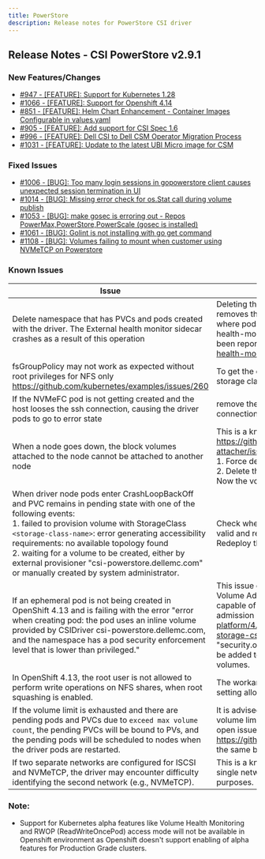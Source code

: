 ```yaml
---
title: PowerStore
description: Release notes for PowerStore CSI driver
---
```


## Release Notes - CSI PowerStore v2.9.1

### New Features/Changes

- [#947 - [FEATURE]: Support for Kubernetes 1.28](https://github.com/dell/csm/issues/947)
- [#1066 - [FEATURE]: Support for Openshift 4.14](https://github.com/dell/csm/issues/1066)
- [#851 - [FEATURE]: Helm Chart Enhancement - Container Images Configurable in values.yaml](https://github.com/dell/csm/issues/851)
- [#905 - [FEATURE]: Add support for CSI Spec 1.6](https://github.com/dell/csm/issues/905)
- [#996 - [FEATURE]: Dell CSI to Dell CSM Operator Migration Process](https://github.com/dell/csm/issues/996)
- [#1031 - [FEATURE]: Update to the latest UBI Micro image for CSM](https://github.com/dell/csm/issues/1031)

### Fixed Issues

- [#1006 - [BUG]: Too many login sessions in gopowerstore client causes unexpected session termination in UI](https://github.com/dell/csm/issues/1006)
- [#1014 - [BUG]: Missing error check for os.Stat call during volume publish](https://github.com/dell/csm/issues/1014)
- [#1053 - [BUG]: make gosec is erroring out - Repos PowerMax,PowerStore,PowerScale (gosec is installed)](https://github.com/dell/csm/issues/1053)
- [#1061 - [BUG]: Golint is not installing with go get command](https://github.com/dell/csm/issues/1061)
- [#1108 - [BUG]: Volumes failing to mount when customer using NVMeTCP on Powerstore](https://github.com/dell/csm/issues/1108)

### Known Issues

| Issue                                                                                                                                      | Resolution or workaround, if known                                                                                                                                                                                                                                                                                                      |
|--------------------------------------------------------------------------------------------------------------------------------------------|-----------------------------------------------------------------------------------------------------------------------------------------------------------------------------------------------------------------------------------------------------------------------------------------------------------------------------------------|
| Delete namespace that has PVCs and pods created with the driver. The External health monitor sidecar crashes as a result of this operation | Deleting the namespace deletes the PVCs first and then removes the pods in the namespace. This brings a condition where pods exist without their PVCs and causes the external-health-monitor sidecar to crash. This is a known issue and has been reported at https://github.com/kubernetes-csi/external-health-monitor/issues/100 <br> |
| fsGroupPolicy may not work as expected without root privileges for NFS only<br/>https://github.com/kubernetes/examples/issues/260          | To get the desired behavior set "allowRoot: "true" in the storage class parameter                                                                                                                                                                                                                                                       |
| If the NVMeFC pod is not getting created and the host looses the ssh connection, causing the driver pods to go to error state              | remove the nvme_tcp module from the host incase of NVMeFC connection                                                                                                                                                                                                                                                                    |
| When a node goes down, the block volumes attached to the node cannot be attached to another node                                           | This is a known issue and has been reported at https://github.com/kubernetes-csi/external-attacher/issues/215. Workaround: <br /> 1. Force delete the pod running on the node that went down <br /> 2. Delete the volumeattachment to the node that went down. <br /> Now the volume can be attached to the new node.                   |
| When driver node pods enter CrashLoopBackOff and PVC remains in pending state with one of the following events:<br /> 1. failed to provision volume with StorageClass `<storage-class-name>`: error generating accessibility requirements: no available topology found <br /> 2. waiting for a volume to be created, either by external provisioner "csi-powerstore.dellemc.com" or manually created by system administrator.  | Check whether all array details present in the secret file are valid and remove any invalid entries if present. <br/>Redeploy the driver.  |
| If an ephemeral pod is not being created in OpenShift 4.13 and is failing with the error "error when creating pod: the pod uses an inline volume provided by CSIDriver csi-powerstore.dellemc.com, and the namespace has a pod security enforcement level that is lower than privileged." | This issue occurs because OpenShift 4.13 introduced the CSI Volume Admission plugin to restrict the use of a CSI driver capable of provisioning CSI ephemeral volumes during pod admission (https://docs.openshift.com/container-platform/4.13/storage/container_storage_interface/ephemeral-storage-csi-inline.html). Therefore, an additional label "security.openshift.io/csi-ephemeral-volume-profile" needs to be added to the CSIDriver object to support inline ephemeral volumes. |
| In OpenShift 4.13, the root user is not allowed to perform write operations on NFS shares, when root squashing is enabled. | The workaround for this issue is to disable root squashing by setting allowRoot: "true" in the NFS storage class. |
| If the volume limit is exhausted and there are pending pods and PVCs due to `exceed max volume count`, the pending PVCs will be bound to PVs, and the pending pods will be scheduled to nodes when the driver pods are restarted. | It is advised not to have any pending pods or PVCs once the volume limit per node is exhausted on a CSI Driver. There is an open issue reported with Kubenetes at https://github.com/kubernetes/kubernetes/issues/95911 with the same behavior. |
| If two separate networks are configured for ISCSI and NVMeTCP, the driver may encounter difficulty identifying the second network (e.g., NVMeTCP). | This is a known issue, and the workaround involves creating a single network on the array to serve both ISCSI and NVMeTCP purposes. |

### Note:

- Support for Kubernetes alpha features like Volume Health Monitoring and RWOP (ReadWriteOncePod) access mode will not be available in Openshift environment as Openshift doesn't support enabling of alpha features for Production Grade clusters.

